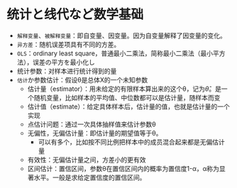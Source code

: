 

# 统计と线代など数学基础

- `解释变量`、`被解释变量`：即自变量、因变量。因为自变量解释了因变量的变化。
- `异方差`：随机误差项具有不同的方差。
- `OLS`：ordinary least square，普通最小二乘法，简称最小二乘法（最小平方法），误差の平方を最小化し
- 统计参数：对样本进行统计得到的量
- `估计`か参数估计：假设θ是总体X的一个未知参数
    - 估计量（estimator）：用未给定的有限样本算出来的这个θ，记为$\hat{θ}$。是一个随机变量，比如样本的平均值、中位数都可以是估计量，随样本而变
    - 估计值（estimate）：给定具体样本后，估计量的值，也就是估计量的一个实现
    - 点估计问题：通过一次具体抽样值来估计参数θ
    - 无偏性，无偏估计量：即估计量的期望值等于θ。
        - 可以有多个，比如按不同比例把样本中的成员混合起来都是无偏估计量
    - 有效性：无偏估计量之间，方差小的更有效
    - 区间估计：置信区间，参数θ在置信区间内的概率为置信度1-α，α称为显著水平。一般是求给定置信度的置信区间。